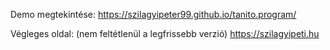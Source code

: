 Demo megtekintése:
https://szilagyipeter99.github.io/tanito.program/

Végleges oldal: (nem feltétlenül a legfrissebb verzió)
https://szilagyipeti.hu
